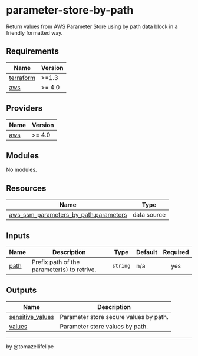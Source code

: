 <!-- BEGIN_TF_DOCS -->
# parameter-store-by-path

Return values from AWS Parameter Store using by path data block in a friendly formatted way.

## Requirements

| Name | Version |
|------|---------|
| <a name="requirement_terraform"></a> [terraform](#requirement\_terraform) | >=1.3 |
| <a name="requirement_aws"></a> [aws](#requirement\_aws) | >= 4.0 |

## Providers

| Name | Version |
|------|---------|
| <a name="provider_aws"></a> [aws](#provider\_aws) | >= 4.0 |

## Modules

No modules.

## Resources

| Name | Type |
|------|------|
| [aws_ssm_parameters_by_path.parameters](https://registry.terraform.io/providers/hashicorp/aws/latest/docs/data-sources/ssm_parameters_by_path) | data source |

## Inputs

| Name | Description | Type | Default | Required |
|------|-------------|------|---------|:--------:|
| <a name="input_path"></a> [path](#input\_path) | Prefix path of the parameter(s) to retrive. | `string` | n/a | yes |

## Outputs

| Name | Description |
|------|-------------|
| <a name="output_sensitive_values"></a> [sensitive\_values](#output\_sensitive\_values) | Parameter store secure values by path. |
| <a name="output_values"></a> [values](#output\_values) | Parameter store values by path. |

---
by @tomazellifelipe
<!-- END_TF_DOCS -->